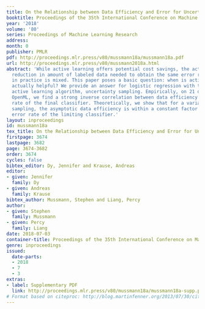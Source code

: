 ```yaml
---
title: On the Relationship between Data Efficiency and Error for Uncertainty Sampling
booktitle: Proceedings of the 35th International Conference on Machine Learning
year: '2018'
volume: '80'
series: Proceedings of Machine Learning Research
address: 
month: 0
publisher: PMLR
pdf: http://proceedings.mlr.press/v80/mussmann18a/mussmann18a.pdf
url: http://proceedings.mlr.press/v80/mussmann2018a.html
abstract: 'While active learning offers potential cost savings, the actual data efficiency—the
  reduction in amount of labeled data needed to obtain the same error rate—observed
  in practice is mixed. This paper poses a basic question: when is active learning
  actually helpful? We provide an answer for logistic regression with the popular
  active learning algorithm, uncertainty sampling. Empirically, on 21 datasets from
  OpenML, we find a strong inverse correlation between data efficiency and the error
  rate of the final classifier. Theoretically, we show that for a variant of uncertainty
  sampling, the asymptotic data efficiency is within a constant factor of the inverse
  error rate of the limiting classifier.'
layout: inproceedings
id: mussmann18a
tex_title: On the Relationship between Data Efficiency and Error for Uncertainty Sampling
firstpage: 3674
lastpage: 3682
page: 3674-3682
order: 3674
cycles: false
bibtex_editor: Dy, Jennifer and Krause, Andreas
editor:
- given: Jennifer
  family: Dy
- given: Andreas
  family: Krause
bibtex_author: Mussmann, Stephen and Liang, Percy
author:
- given: Stephen
  family: Mussmann
- given: Percy
  family: Liang
date: 2018-07-03
container-title: Proceedings of the 35th International Conference on Machine Learning
genre: inproceedings
issued:
  date-parts:
  - 2018
  - 7
  - 3
extras:
- label: Supplementary PDF
  link: http://proceedings.mlr.press/v80/mussmann18a/mussmann18a-supp.pdf
# Format based on citeproc: http://blog.martinfenner.org/2013/07/30/citeproc-yaml-for-bibliographies/
---
```

